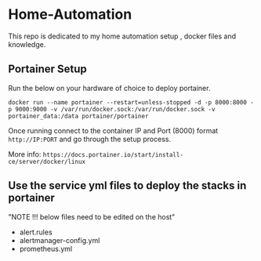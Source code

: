 # Home-Automation

This repo is dedicated to my home automation setup , docker files and knowledge.

## Portainer Setup

Run the below on your hardware of choice to deploy portainer.

```
docker run --name portainer --restart=unless-stopped -d -p 8000:8000 -p 9000:9000 -v /var/run/docker.sock:/var/run/docker.sock -v portainer_data:/data portainer/portainer
```
Once running connect to the container IP and Port (8000) format `http://IP:PORT` and go through the setup process.

More info: `https://docs.portainer.io/start/install-ce/server/docker/linux`

## Use the service yml files to deploy the stacks in portainer

"NOTE !!! below files need to be edited on the host"
- alert.rules
- alertmanager-config.yml
- prometheus.yml
